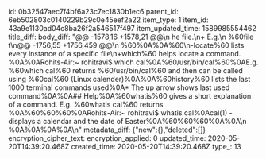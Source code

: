 id: 0b32547aec7f4bf6a23c7ec1830b1ec6
parent_id: 6eb502803c0140229b29c0e45eef2a22
item_type: 1
item_id: 43a9e1130ad04c8ba26f2a546517f497
item_updated_time: 1589985554462
title_diff: 
body_diff: "@@ -1578,16 +1578,21 @@\n he file.\n+ E.g.\n  %60file t\n@@ -1756,55 +1756,459 @@\n %60%0A%0A%60\n-locate%60 lists every instance of a specific file\n+which%60 helps locate a command. %0A%0ARohits-Air:~ rohitravi$ which cal%0A%60/usr/bin/cal%60%0AE.g. %60which cal%60 returns %60/usr/bin/cal%60 and then can be called using %60cal%60 (Linux calender)%0A%0A%60history%60 lists the last 1000 terminal commands used%0A* The up arrow shows last used command%0A%0A## Help%0A%60whatis%60 gives a short explanation of a command. E.g. %60whatis cal%60 returns %0A%60%60%60%0ARohits-Air:~ rohitravi$ whatis cal%0Acal(1)    - displays a calendar and the date of Easter%0A%60%60%60%0A%0A\n %0A%0A%0A%0A\n"
metadata_diff: {"new":{},"deleted":[]}
encryption_cipher_text: 
encryption_applied: 0
updated_time: 2020-05-20T14:39:20.468Z
created_time: 2020-05-20T14:39:20.468Z
type_: 13
